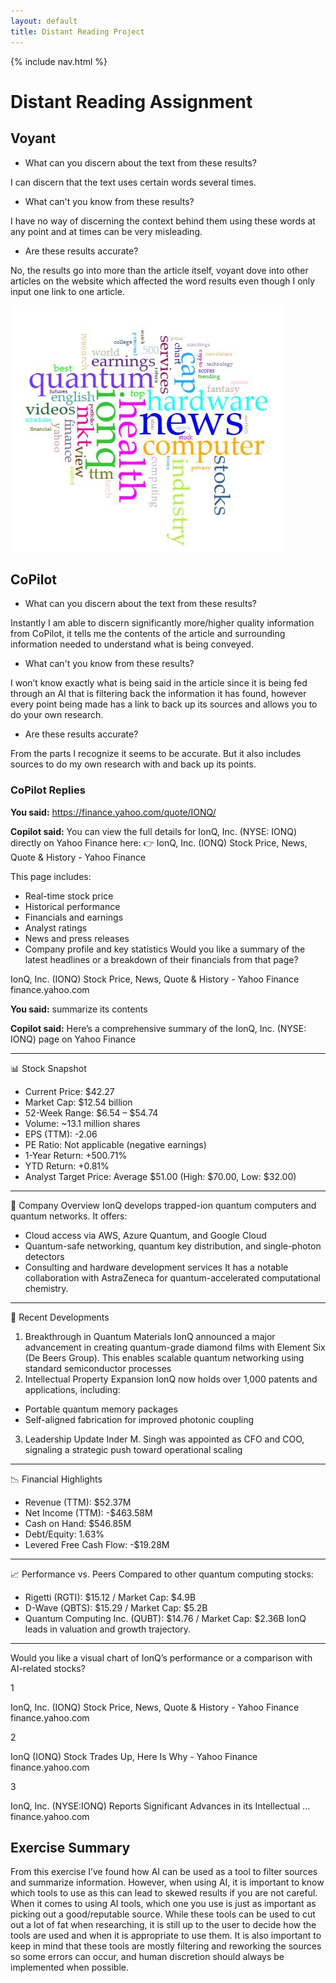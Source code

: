 ```yaml
---
layout: default
title: Distant Reading Project
---
```


{% include nav.html %}


# Distant Reading Assignment 

## Voyant
-	What can you discern about the text from these results?
  
I can discern that the text uses certain words several times.

- What can't you know from these results?

I have no way of discerning the context behind them using these words at any point and at times can be very misleading.

- Are these results accurate?

No, the results go into more than the article itself, voyant dove into other articles on the website which affected the word results even though I only input one link to one article.

![WordBubble](WordBubble.JPG)

## CoPilot
- What can you discern about the text from these results?
  
Instantly I am able to discern significantly more/higher quality information from CoPilot, it tells me the contents of the article and surrounding information needed to understand what is being conveyed.

- What can't you know from these results?
  
I won’t know exactly what is being said in the article since it is being fed through an AI that is filtering back the information it has found, however every point being made has a link to back up its sources and allows you to do your own research.

- Are these results accurate?
  
From the parts I recognize it seems to be accurate. But it also includes sources to do my own research with and back up its points.

### CoPilot Replies

**You said:**
https://finance.yahoo.com/quote/IONQ/

**Copilot said:**
You can view the full details for IonQ, Inc. (NYSE: IONQ) directly on Yahoo Finance here:
👉 IonQ, Inc. (IONQ) Stock Price, News, Quote & History - Yahoo Finance

This page includes:
- Real-time stock price
-	Historical performance
-	Financials and earnings
-	Analyst ratings
-	News and press releases
-	Company profile and key statistics
Would you like a summary of the latest headlines or a breakdown of their financials from that page?

IonQ, Inc. (IONQ) Stock Price, News, Quote & History - Yahoo Finance
finance.yahoo.com

**You said:**
summarize its contents

**Copilot said:**
Here’s a comprehensive summary of the IonQ, Inc. (NYSE: IONQ) page on Yahoo Finance
________________________________________
📊 Stock Snapshot
-	Current Price: $42.27
-	Market Cap: $12.54 billion
-	52-Week Range: $6.54 – $54.74
-	Volume: ~13.1 million shares
-	EPS (TTM): -2.06
-	PE Ratio: Not applicable (negative earnings)
-	1-Year Return: +500.71%
-	YTD Return: +0.81%
-	Analyst Target Price: Average $51.00 (High: $70.00, Low: $32.00)
________________________________________
🧠 Company Overview
IonQ develops trapped-ion quantum computers and quantum networks. It offers:
-	Cloud access via AWS, Azure Quantum, and Google Cloud
-	Quantum-safe networking, quantum key distribution, and single-photon detectors
-	Consulting and hardware development services
It has a notable collaboration with AstraZeneca for quantum-accelerated computational chemistry.
________________________________________
🧪 Recent Developments
1.	Breakthrough in Quantum Materials
IonQ announced a major advancement in creating quantum-grade diamond films with Element Six (De Beers Group). This enables scalable quantum networking using standard semiconductor processes
2.	Intellectual Property Expansion
IonQ now holds over 1,000 patents and applications, including:
-	Portable quantum memory packages
-	Self-aligned fabrication for improved photonic coupling
3.	Leadership Update
Inder M. Singh was appointed as CFO and COO, signaling a strategic push toward operational scaling
________________________________________
📉 Financial Highlights
-	Revenue (TTM): $52.37M
-	Net Income (TTM): -$463.58M
-	Cash on Hand: $546.85M
-	Debt/Equity: 1.63%
-	Levered Free Cash Flow: -$19.28M
________________________________________
📈 Performance vs. Peers
Compared to other quantum computing stocks:
-	Rigetti (RGTI): $15.12 / Market Cap: $4.9B
-	D-Wave (QBTS): $15.29 / Market Cap: $5.2B
-	Quantum Computing Inc. (QUBT): $14.76 / Market Cap: $2.36B
IonQ leads in valuation and growth trajectory.
________________________________________
Would you like a visual chart of IonQ’s performance or a comparison with AI-related stocks?

1

IonQ, Inc. (IONQ) Stock Price, News, Quote & History - Yahoo Finance
finance.yahoo.com

2

IonQ (IONQ) Stock Trades Up, Here Is Why - Yahoo Finance
finance.yahoo.com

3

IonQ, Inc. (NYSE:IONQ) Reports Significant Advances in its Intellectual ...
finance.yahoo.com

## Exercise Summary

From this exercise I’ve found how AI can be used as a tool to filter sources and summarize information. However, when using AI, it is important to know which tools to use as this can lead to skewed results if you are not careful. When it comes to using AI tools, which one you use is just as important as picking out a good/reputable source. While these tools can be used to cut out a lot of fat when researching, it is still up to the user to decide how the tools are used and when it is appropriate to use them. It is also important to keep in mind that these tools are mostly filtering and reworking the sources so some errors can occur, and human discretion should always be implemented when possible. 
